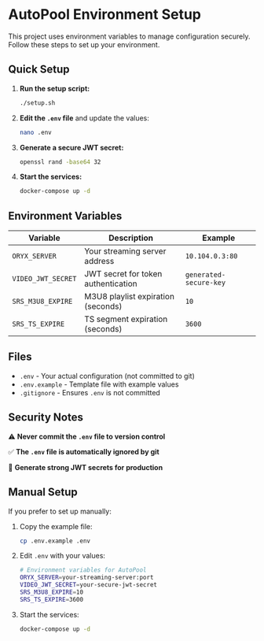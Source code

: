 # AutoPool Environment Setup

This project uses environment variables to manage configuration securely. Follow these steps to set up your environment.

## Quick Setup

1. **Run the setup script:**
   ```bash
   ./setup.sh
   ```

2. **Edit the `.env` file** and update the values:
   ```bash
   nano .env
   ```

3. **Generate a secure JWT secret:**
   ```bash
   openssl rand -base64 32
   ```

4. **Start the services:**
   ```bash
   docker-compose up -d
   ```

## Environment Variables

| Variable | Description | Example |
|----------|-------------|---------|
| `ORYX_SERVER` | Your streaming server address | `10.104.0.3:80` |
| `VIDEO_JWT_SECRET` | JWT secret for token authentication | `generated-secure-key` |
| `SRS_M3U8_EXPIRE` | M3U8 playlist expiration (seconds) | `10` |
| `SRS_TS_EXPIRE` | TS segment expiration (seconds) | `3600` |

## Files

- `.env` - Your actual configuration (not committed to git)
- `.env.example` - Template file with example values
- `.gitignore` - Ensures `.env` is not committed

## Security Notes

⚠️ **Never commit the `.env` file to version control**

✅ **The `.env` file is automatically ignored by git**

🔑 **Generate strong JWT secrets for production**

## Manual Setup

If you prefer to set up manually:

1. Copy the example file:
   ```bash
   cp .env.example .env
   ```

2. Edit `.env` with your values:
   ```bash
   # Environment variables for AutoPool
   ORYX_SERVER=your-streaming-server:port
   VIDEO_JWT_SECRET=your-secure-jwt-secret
   SRS_M3U8_EXPIRE=10
   SRS_TS_EXPIRE=3600
   ```

3. Start the services:
   ```bash
   docker-compose up -d
   ```